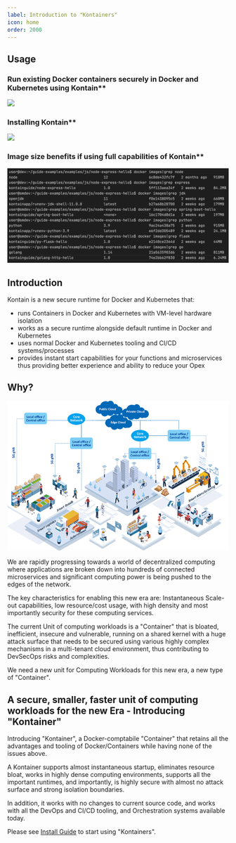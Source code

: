 ```yaml
---
label: Introduction to "Kontainers"
icon: home
order: 2000
---
```


<!-- ![](/images/microservices_anim_medium.gif) -->
## Usage
### Run existing Docker containers securely in Docker and Kubernetes using Kontain**
![](https://guide-assets.s3.us-west-2.amazonaws.com/downloads/run_docker_ctrs.gif)

### Installing Kontain**
![](https://guide-assets.s3.us-west-2.amazonaws.com/downloads/install.gif)

### Image size benefits if using full capabilities of Kontain**
![](/images/image_sizes.png)

## Introduction
Kontain is a new secure runtime for Docker and Kubernetes that:
- runs Containers in Docker and Kubernetes with VM-level hardware isolation
- works as a secure runtime alongside default runtime in Docker and Kubernetes
- uses normal Docker and Kubernetes tooling and CI/CD systems/processes
- provides instant start capabilities for your functions and microservices thus providing better experience and ability to reduce your Opex

## Why?
![](/images/5g_edge.png)

We are rapidly progressing towards a world of decentralized computing where applications are broken down into hundreds of connected microservices and significant computing power is being pushed to the edges of the network.

The key characteristics for enabling this new era are: Instantaneous Scale-out capabilities, low resource/cost usage, with high density and most importantly security for these computing services.

The current Unit of computing workloads is a "Container" that is bloated, inefficient, insecure and vulnerable, running on a shared kernel with a huge attack surface that needs to be secured using various highly complex mechanisms in a multi-tenant cloud environment, thus contributing to DevSecOps risks and complexities.

We need a new unit for Computing Workloads for this new era, a new type of "Container".

## A secure, smaller, faster unit of computing workloads for the new Era - Introducing "Kontainer"
Introducing "Kontainer", a Docker-comptabile "Container" that retains all the advantages and tooling of Docker/Containers while having none of the issues above.  

A Kontainer supports almost instantaneous startup, eliminates resource bloat, works in highly dense computing environments, supports all the important runtimes, and importantly, is highly secure with almost no attack surface and strong isolation boundaries.

In addition, it works with no changes to current source code, and works with all the DevOps and CI/CD tooling, and Orchestration systems available today.

Please see [Install Guide](/gettingstarted/install_linux) to start using "Kontainers".
